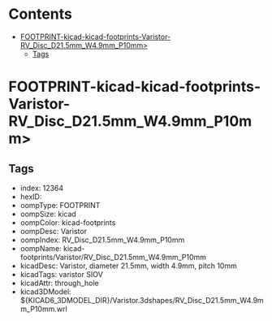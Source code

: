 



Contents
========

* [FOOTPRINT-kicad-kicad-footprints-Varistor-RV_Disc_D21.5mm_W4.9mm_P10mm>](#footprint-kicad-kicad-footprints-varistor-rv_disc_d215mm_w49mm_p10mm)
	* [Tags](#tags)

# FOOTPRINT-kicad-kicad-footprints-Varistor-RV_Disc_D21.5mm_W4.9mm_P10mm>

## Tags

- index: 12364
- hexID: 
- oompType: FOOTPRINT
- oompSize: kicad
- oompColor: kicad-footprints
- oompDesc: Varistor
- oompIndex: RV_Disc_D21.5mm_W4.9mm_P10mm
- oompName: kicad-footprints/Varistor/RV_Disc_D21.5mm_W4.9mm_P10mm
- kicadDesc: Varistor, diameter 21.5mm, width 4.9mm, pitch 10mm
- kicadTags: varistor SIOV
- kicadAttr: through_hole
- kicad3DModel: ${KICAD6_3DMODEL_DIR}/Varistor.3dshapes/RV_Disc_D21.5mm_W4.9mm_P10mm.wrl
